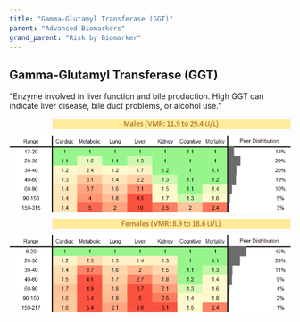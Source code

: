 ```yaml
---
title: "Gamma-Glutamyl Transferase (GGT)"
parent: "Advanced Biomarkers"
grand_parent: "Risk by Biomarker"
---
```



## Gamma-Glutamyl Transferase (GGT)


"Enzyme involved in liver function and bile production. High GGT can indicate liver disease, bile duct problems, or alcohol use."

<div style="display: flex; flex-direction: column; gap: 10px;">

  <img src="/assets/images/vmrbiomarker_ggt__male.png" alt="Gamma-Glutamyl Transferase (GGT) VMR Male" style="margin-left: 15%">
  <img src="/assets/images/rr_ggt__male.png" alt="Gamma-Glutamyl Transferase (GGT) RR Male">

  <img src="/assets/images/vmrbiomarker_ggt__female.png" alt="Gamma-Glutamyl Transferase (GGT) VMR Female" style="margin-left: 15%; ">
  <img src="/assets/images/rr_ggt__female.png" alt="Gamma-Glutamyl Transferase (GGT) RR Female">

</div>



